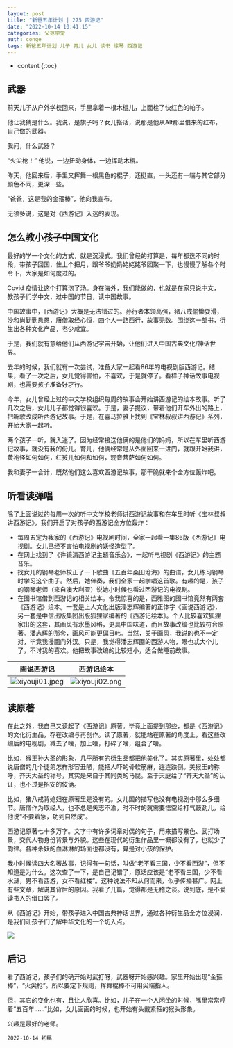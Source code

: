 ```yaml
---
layout: post
title: "新爸五年计划 | 275 西游记"
date: "2022-10-14 10:41:15"
categories: 父范学堂
auth: conge
tags: 新爸五年计划 儿子 育儿 女儿 读书 练琴 西游记
---
```

* content
{:toc}

## 武器

前天儿子从户外学校回来，手里拿着一根木棍儿，上面栓了快红色的帕子。

他让我猜是什么。我说，是旗子吗？女儿搭话，说那是他从Alt那里借来的红布，自己做的武器。

我问，什么武器？

“火尖枪！” 他说，一边扭动身体，一边挥动木棍。




昨天，他回来后，手里又挥舞一根黑色的棍子，还挺直，一头还有一端与其它部分颜色不同，更深一些。

“爸爸，这是我的金箍棒”，他向我宣布。

无须多说，这是对《西游记》入迷的表现。

## 怎么教小孩子中国文化

最好的学一个文化的方式，就是沉浸式。我们曾经的打算是，每年都选不同的时段，带孩子回国，住上个把月，跟爷爷奶奶姥姥姥爷团聚一下，也慢慢了解各个时令下，大家是如何度过的。

Covid 疫情让这个打算泡了汤。身在海外，我们能做的，也就是在家只说中文，教孩子们学中文，过中国的节日，读中国故事。

中国故事中，《西游记》大概是无法错过的。孙行者本领高强，猪八戒偷懒耍滑，沙和尚勤勤恳恳，唐僧取经心恒，四个人一路西行，故事无数。围绕这一部书，衍生出各种文化产品，老少咸宜。

于是，我们就有意给他们从西游记宇宙开始，让他们进入中国古典文化/神话世界。

去年的时候，我们就有一次尝试，准备大家一起看86年的电视剧版西游记。结果，看了一次之后，女儿觉得害怕，不喜欢，于是就停了。看样子神话故事电视剧，也需要孩子准备好才行。

今年，女儿曾经上过的中文学校组织每周的故事会开始讲西游记的绘本故事。听了几次之后，女儿儿子都觉得很喜欢。于是，妻子提议，带着他们开车外出的路上，把听歌改成听西游记故事。于是，在喜马拉雅上找到《宝林叔叔讲西游记》系列，开始大家一起听。

两个孩子一听，就入迷了。因为经常接送他俩的是他们的妈妈，所以在车里听西游记故事，就没有我的份儿。育儿，他俩经常是从外面回来一进门，就跟开始我讲，黄袍怪如何如何，红孩儿如何和如何，观音菩萨如何如何。

我和妻子一合计，既然他们这么喜欢西游记故事，那干脆就来个全方位轰炸吧。

## 听看读弹唱

除了上面说过的每周一次的听中文学校老师讲西游记故事和在车里时听《宝林叔叔讲西游记》，我们开启了对孩子的西游记全方位轰炸：

* 每周五定为我家的《西游记》电视剧时间，全家一起看一集86版《西游记》电视剧。女儿已经不害怕电视剧的妖怪造型了。
* 在网上找到了《许镜清西游记主题音乐会》，一起听电视剧《西游记》的主题音乐。
* 找女儿的钢琴老师校正了一下歌曲《五百年桑田沧海》的曲谱，女儿练习钢琴时学习这个曲子。然后，她伴奏，我们全家一起学唱这首歌。有趣的是，孩子的钢琴老师（来自澳大利亚）说她小时候也看过西游记的电视剧。
* 在图书馆借到西游记的相关绘本。令我惊喜的是，西雅图的图书馆竟然有两套《西游记》绘本。一套是上人文化出版潘志辉编著的正体字《画说西游记》，另一套是中信出版集团出版狐狸家编著的《西游记绘本》。个人比较喜欢狐狸家出的这套，其画风有水墨风格，更具中国味道，而且故事改编也比较符合原著。潘志辉的那套，画风可能更偏日韩。当然，关于画风，我说的也不一定对，毕竟我漫画门外汉。只是，我觉得潘志辉画的西游人物，眼也忒大个儿了，不讨我的喜欢。他把故事改编的比较短小，适合做睡前故事。

|画说西游记|西游记绘本|
| ---- | ---- |
|![xiyouji01.jpeg](https://s2.loli.net/2022/10/15/GlPHNc3U9rhXBTq.jpg)|![xiyouji02.png](https://s2.loli.net/2022/10/15/wxBTkuUEzbsd4W2.jpg)|

## 读原著

在此之外，我自己又读起了《西游记》原著。毕竟上面提到那些，都是《西游记》的文化衍生品，存在改编与再创作。读了原著，就能站在原著的角度上，看这些改编后的电视剧，减去了啥，加上啥，打碎了啥，组合了啥。

比如，猴王孙大圣的形象，几乎所有的衍生品都把他美化了。其实原著里，处处都说唐僧的几个徒弟怎样形容丑陋，能把人吓的骨软筋麻，连连跌倒。美猴王的称呼，齐天大圣的称号，其实是来自于其同类的马屁。至于天庭给了“齐天大圣”的认证，也不过是招安的伎俩。

比如，猪八戒背媳妇在原著里是没有的。女儿国的描写也没有电视剧中那么多细节。唐僧作为取经人，也不总是矢志不渝，时不时的就需要悟空给打气鼓劲儿，给他说“不要着急，功到自然成”。

西游记原著七十多万字。文字中有许多词章对偶的句子，用来描写景色、武打场景，交代人物身份背景与外貌。这些在现代的衍生作品里一概都没有了，也就少了韵律。各种杀妖的血淋淋的场面也都没有，算是对小孩的保护。

我小时候读四大名著故事，记得有一句话，叫做“老不看三国，少不看西游”，但不知道是为什么。这次查了一下，是自己记错了，原话应该是“老不看三国，少不看水浒，男不看西游，女不看红楼”。这种说法不知从何而来，似乎传播甚广。网上有些文章，解说其背后的原因。我看了几篇，觉得都是无稽之谈。说到底，是不爱读书人的借口罢了。

从《西游记》开始，带孩子进入中国古典神话世界，通过各种衍生品全方位浸润，是我们让孩子们了解中华文化的一个切入点。

![](https://img9.doubanio.com/view/subject/l/public/s1627374.jpg)

## 后记

看了西游记，孩子们的确开始对武打呀，武器呀开始感兴趣。家里开始出现“金箍棒”，“火尖枪”。所以要定下规则，挥舞棍棒不可用尖端指人。

但，其它的变化也有，且让人欣喜。比如，儿子在一个人闲坐的时候，嘴里常常哼着“五百年……”比如，女儿画画的时候，也开始有头戴紧箍的猴头形象。

兴趣是最好的老师。

```
2022-10-14 初稿
```
